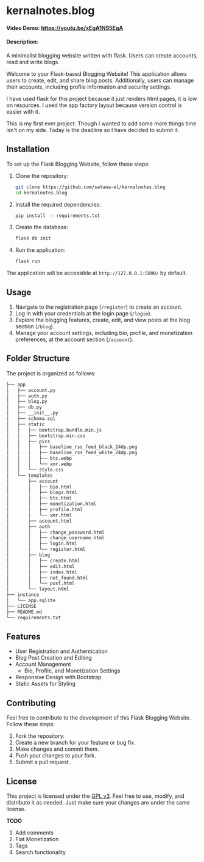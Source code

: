 # kernalnotes.blog
#### Video Demo:  <https://youtu.be/xEgA1NS5EgA>
#### Description:
A minimalist blogging website written with flask. Users can create accounts, read and write blogs.

Welcome to your Flask-based Blogging Website! This application allows users to create, edit, and share blog posts. Additionally, users can manage their accounts, including profile information and security settings.

I have used flask for this project because it just renders html pages, it is low on resources. I used the app factory layout because version control is easier with it.

This is my first ever project. Though I wanted to add some more things time isn't on my side. Today is the deadline so I have decided to submit it.

## Installation

To set up the Flask Blogging Website, follow these steps:

1. Clone the repository:

    ```bash
    git clone https://github.com/satana-el/kernalnotes.blog
    cd kernalnotes.blog
    ```

2. Install the required dependencies:

    ```bash
    pip install -r requirements.txt
    ```

3. Create the database:

    ```bash
    flask db init
    ```

4. Run the application:

    ```bash
    flask run
    ```

The application will be accessible at `http://127.0.0.1:5000/` by default.

## Usage

1. Navigate to the registration page (`/register`) to create an account.
2. Log in with your credentials at the login page (`/login`).
3. Explore the blogging features, create, edit, and view posts at the blog section (`/blog`).
4. Manage your account settings, including bio, profile, and monetization preferences, at the account section (`/account`).

## Folder Structure

The project is organized as follows:
```bash
├── app
│   ├── account.py
│   ├── auth.py
│   ├── blog.py
│   ├── db.py
│   ├── __init__.py
│   ├── schema.sql
│   ├── static
│   │   ├── bootstrap.bundle.min.js
│   │   ├── bootstrap.min.css
│   │   ├── pics
│   │   │   ├── baseline_rss_feed_black_24dp.png
│   │   │   ├── baseline_rss_feed_white_24dp.png
│   │   │   ├── btc.webp
│   │   │   └── xmr.webp
│   │   └── style.css
│   └── templates
│       ├── account
│       │   ├── bio.html
│       │   ├── blogs.html
│       │   ├── btc.html
│       │   ├── monetization.html
│       │   ├── profile.html
│       │   └── xmr.html
│       ├── account.html
│       ├── auth
│       │   ├── change_password.html
│       │   ├── change_username.html
│       │   ├── login.html
│       │   └── register.html
│       ├── blog
│       │   ├── create.html
│       │   ├── edit.html
│       │   ├── index.html
│       │   ├── not_found.html
│       │   └── post.html
│       └── layout.html
├── instance
│   └── app.sqlite
├── LICENSE
├── README.md
└── requirements.txt
```

## Features

- User Registration and Authentication
- Blog Post Creation and Editing
- Account Management
  - Bio, Profile, and Monetization Settings
- Responsive Design with Bootstrap
- Static Assets for Styling

## Contributing

Feel free to contribute to the development of this Flask Blogging Website. Follow these steps:

1. Fork the repository.
2. Create a new branch for your feature or bug fix.
3. Make changes and commit them.
4. Push your changes to your fork.
5. Submit a pull request.

## License

This project is licensed under the [GPL v3](LICENSE). Feel free to use, modify, and distribute it as needed. Just make sure your changes are under the same license.


**TODO**
1. Add comments
2. Fiat Monetization
3. Tags
4. Search functionality
